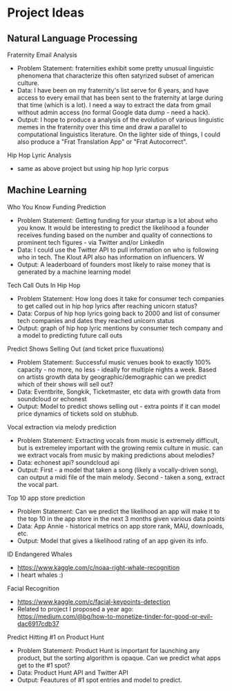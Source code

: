 # Project Ideas

## Natural Language Processing

Fraternity Email Analysis
* Problem Statement: fraternities exhibit some pretty unusual linguistic phenomena that characterize this often satyrized subset of american culture. 
* Data: I have been on my fraternity's list serve for 6 years, and have access to every email that has been sent to the fraternity at large during that time (which is a lot). I need a way to extract the data from gmail without admin access (no formal Google data dump - need a hack).
* Output: I hope to produce a analysis of the evolution of various linguistic memes in the fraternity over this time and draw a parallel to computational linguistics literature. On the lighter side of things, I could also produce a "Frat Translation App" or "Frat Autocorrect".

Hip Hop Lyric Analysis
* same as above project but using hip hop lyric corpus


## Machine Learning

Who You Know Funding Prediction
* Problem Statement: Getting funding for your startup is a lot about who you know. It would be interesting to predict the likelihood a founder receives funding based on the number and quality of connections to prominent tech figures - via Twitter and/or LinkedIn
* Data: I could use the Twitter API to pull information on who is following who in tech. The Klout API also has information on influencers. W
* Output: A leaderboard of founders most likely to raise money that is generated by a machine learning model

Tech Call Outs In Hip Hop
* Problem Statement: How long does it take for consumer tech companies to get called out in hip hop lyrics after reaching unicorn status?
* Data: Corpus of hip hop lyrics going back to 2000 and list of consumer tech companies and dates they reached unicorn status
* Output: graph of hip hop lyric mentions by consumer tech company and a model to predicting future call outs

Predict Shows Selling Out (and ticket price fluxuations)
* Problem Statement: Successful music venues book to exactly 100% capacity - no more, no less - ideally for multiple nights a week. Based on artists growth data by geographic/demographic can we predict which of their shows will sell out?
* Data: Eventbrite, Songkik, Ticketmaster, etc data with growth data from soundcloud or echonest
* Output: Model to predict shows selling out - extra points if it can model price dynamics of tickets sold on stubhub.

Vocal extraction via melody prediction
* Problem Statement: Extracting vocals from music is extremely difficult, but is extremeley important with the growing remix culture in music. can we extract vocals from music by making predictions about melodies?
* Data: echonest api? soundcloud api
* Output: First - a model that taken a song (likely a vocally-driven song), can output a midi file of the main melody. Second - taken a song, extract the vocal part.

Top 10 app store prediction
* Problem Statement: Can we predict the likelihood an app will make it to the top 10 in the app store in the next 3 months given various data points
* Data: App Annie - historical metrics on app store rank, MAU, downloads, etc.
* Output: Model that gives a likelihood rating of an app given its info.

ID Endangered Whales
* https://www.kaggle.com/c/noaa-right-whale-recognition
* I heart whales :)

Facial Recognition
* https://www.kaggle.com/c/facial-keypoints-detection
* Related to project I proposed a year ago: https://medium.com/@bg/how-to-monetize-tinder-for-good-or-evil-dac6917cdb37

Predict Hitting #1 on Product Hunt
* Problem Statement: Product Hunt is important for launching any product, but the sorting algorithm is opaque. Can we predict what apps get to the #1 spot?
* Data: Product Hunt API and Twitter API
* Output: Feautures of #1 spot entries and model to predict.







